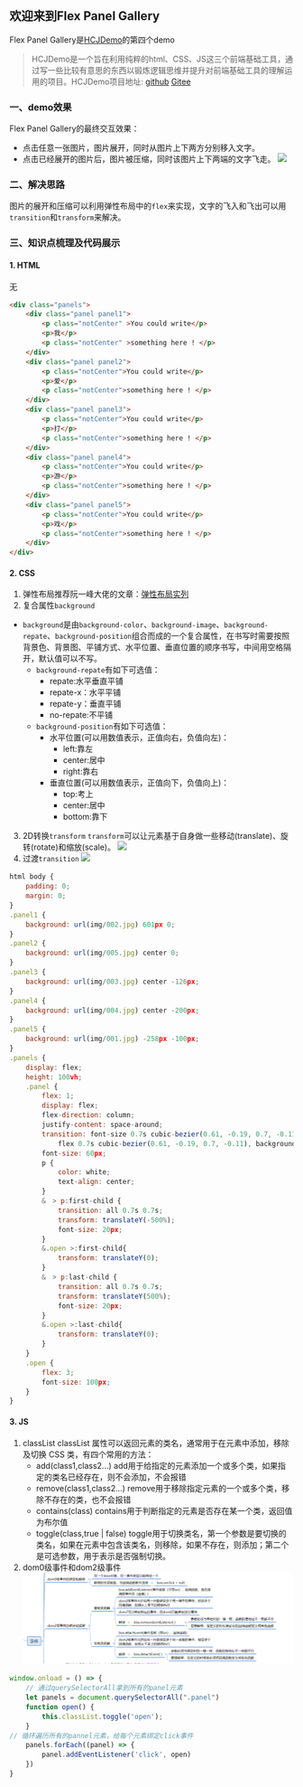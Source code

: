 ## 欢迎来到Flex Panel Gallery
Flex Panel Gallery是[HCJDemo](https://github.com/zuogl/HCJDemo.git)的第四个demo
> HCJDemo是一个旨在利用纯粹的html、CSS、JS这三个前端基础工具，通过写一些比较有意思的东西以锻炼逻辑思维并提升对前端基础工具的理解运用的项目。HCJDemo项目地址:
[github](https://github.com/zuogl/HCJDemo.git)
[Gitee](https://gitee.com/xiao-zuo/hcjdemo.git)

### 一、demo效果
Flex Panel Gallery的最终交互效果：
- 点击任意一张图片，图片展开，同时从图片上下两方分别移入文字。
- 点击已经展开的图片后，图片被压缩，同时该图片上下两端的文字飞走。
![](../mdImage/FlexPanelGallery.gif)

### 二、解决思路
图片的展开和压缩可以利用弹性布局中的`flex`来实现，文字的飞入和飞出可以用`transition`和`transform`来解决。

### 三、知识点梳理及代码展示
#### 1. HTML
无
```html
<div class="panels">
    <div class="panel panel1">
        <p class="notCenter" >You could write</p>
        <p>我</p>
        <p class="notCenter" >something here ! </p>
    </div>
    <div class="panel panel2">
        <p class="notCenter">You could write</p>
        <p>爱</p>
        <p class="notCenter">something here ! </p>
    </div>
    <div class="panel panel3">
        <p class="notCenter">You could write</p>
        <p>打</p>
        <p class="notCenter">something here ! </p>
    </div>
    <div class="panel panel4">
        <p class="notCenter">You could write</p>
        <p>游</p>
        <p class="notCenter">something here ! </p>
    </div>
    <div class="panel panel5">
        <p class="notCenter">You could write</p>
        <p>戏</p>
        <p class="notCenter">something here ! </p>
    </div>
</div>
```

#### 2. CSS
1. 弹性布局推荐阮一峰大佬的文章：[弹性布局实列](https://www.ruanyifeng.com/blog/2015/07/flex-examples.html)
2. 复合属性`background`
- `background`是由`background-color`、`background-image`、`background-repate`、`background-position`组合而成的一个复合属性，在书写时需要按照背景色、背景图、平铺方式、水平位置、垂直位置的顺序书写，中间用空格隔开，默认值可以不写。
    - `background-repate`有如下可选值：
        - repate:水平垂直平铺
        - repate-x：水平平铺
        - repate-y：垂直平铺
        - no-repate:不平铺
    - `background-position`有如下可选值：
        - 水平位置(可以用数值表示，正值向右，负值向左)：
            - left:靠左
            - center:居中
            - right:靠右
        - 垂直位置(可以用数值表示，正值向下，负值向上)：
            - top:考上
            - center:居中
            - bottom:靠下
3. 2D转换`transform`
`transform`可以让元素基于自身做一些移动(translate)、旋转(rotate)和缩放(scale)。
![](../md图/transform.jpg)
4. 过渡`transition`
![](../md图/transition.jpg)
```js
html body {
	padding: 0;
	margin: 0;
}
.panel1 {
	background: url(img/002.jpg) 601px 0;
}
.panel2 {
	background: url(img/005.jpg) center 0;
}
.panel3 {
	background: url(img/003.jpg) center -126px;
}
.panel4 {
	background: url(img/004.jpg) center -200px;
}
.panel5 {
	background: url(img/001.jpg) -258px -100px;
}
.panels {
	display: flex;
	height: 100vh;
	.panel {
		flex: 1;
		display: flex;
		flex-direction: column;
		justify-content: space-around;
		transition: font-size 0.7s cubic-bezier(0.61, -0.19, 0.7, -0.11),
			flex 0.7s cubic-bezier(0.61, -0.19, 0.7, -0.11), background 0.2s;
		font-size: 60px;
		p {
			color: white;
			text-align: center;
		}
		&　> p:first-child {
            transition: all 0.7s 0.7s;
			transform: translateY(-500%);
			font-size: 20px;
		}
        &.open >:first-child{
            transform: translateY(0);
        }
		&　> p:last-child {
            transition: all 0.7s 0.7s;
			transform: translateY(500%);
			font-size: 20px;
		}
        &.open >:last-child{
            transform: translateY(0);
        }
	}
	.open {
		flex: 3;
		font-size: 100px;
	}
}

```
#### 3. JS
1. classList
classList 属性可以返回元素的类名，通常用于在元素中添加，移除及切换 CSS 类，有四个常用的方法：
    - add(class1,class2...)
        add用于给指定的元素添加一个或多个类，如果指定的类名已经存在，则不会添加，不会报错
    - remove(class1,class2...)
        remove用于移除指定元素的一个或多个类，移除不存在的类，也不会报错
    - contains(class)
        contains用于判断指定的元素是否存在某一个类，返回值为布尔值
    - toggle(class,true | false)
        toggle用于切换类名，第一个参数是要切换的类名，如果在元素中包含该类名，则移除，如果不存在，则添加；第二个是可选参数，用于表示是否强制切换。
2. dom0级事件和dom2级事件
![](../md图/dom0和dom2事件.png)
```js
window.onload = () => {
    // 通过querySelectorAll拿到所有的panel元素
    let panels = document.querySelectorAll(".panel")
    function open() {
        this.classList.toggle('open');
    }
// 循环遍历所有的pannel元素，给每个元素绑定click事件
    panels.forEach((panel) => {
        panel.addEventListener('click', open)
    })
}
```








